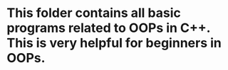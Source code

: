 # This folder contains all basic programs related to OOPs in C++. This is very helpful for beginners in OOPs.